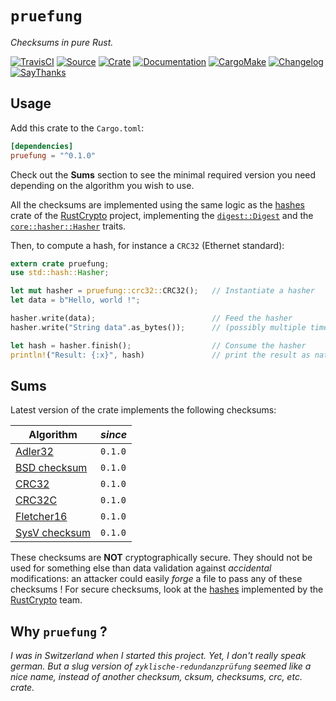 # `pruefung`

*Checksums in pure Rust.*

[![TravisCI](https://img.shields.io/travis/althonos/pruefung/master.svg?maxAge=600&style=flat-square)](https://travis-ci.org/althonos/pruefung/branches)
[![Source](https://img.shields.io/badge/source-GitHub-303030.svg?maxAge=86400&style=flat-square)](https://github.com/althonos/pruefung)
[![Crate](https://img.shields.io/crates/v/pruefung.svg?maxAge=86400&style=flat-square)](https://crates.io/crates/pruefung)
[![Documentation](https://img.shields.io/badge/docs-latest-4d76ae.svg?maxAge=86400&style=flat-square)](https://docs.rs/pruefung)
[![CargoMake](https://img.shields.io/badge/built%20with-cargo--make-yellow.svg?maxAge=86400&style=flat-square)](https://sagiegurari.github.io/cargo-make)
[![Changelog](https://img.shields.io/badge/keep%20a-changelog-8A0707.svg?maxAge=86400&style=flat-square)](http://keepachangelog.com/)
[![SayThanks](https://img.shields.io/badge/say-thanks!-1EAEDB.svg?maxAge=86400&style=flat-square)](https://saythanks.io/to/althonos)


## Usage

Add this crate to the `Cargo.toml`:

```toml
[dependencies]
pruefung = "^0.1.0"
```

Check out the **Sums** section to see the minimal required version you need
depending on the algorithm you wish to use.

All the checksums are implemented using the same logic as the [hashes] crate of
the [RustCrypto] project, implementing the [`digest::Digest`] and the
[`core::hasher::Hasher`] traits.

Then, to compute a hash, for instance a `CRC32` (Ethernet standard):

```rust
extern crate pruefung;
use std::hash::Hasher;

let mut hasher = pruefung::crc32::CRC32();   // Instantiate a hasher
let data = b"Hello, world !";

hasher.write(data);                          // Feed the hasher
hasher.write("String data".as_bytes());      // (possibly multiple times)

let hash = hasher.finish();                  // Consume the hasher
println!("Result: {:x}", hash)               // print the result as native hex
```


## Sums

Latest version of the crate implements the following checksums:

Algorithm                                                         | *since*
----------------------------------------------------------------- | -------
[Adler32](https://en.wikipedia.org/wiki/Adler-32)                 | `0.1.0`
[BSD checksum](https://en.wikipedia.org/wiki/BSD_checksum)        | `0.1.0`
[CRC32](https://en.wikipedia.org/wiki/Cyclic_redundancy_check)    | `0.1.0`
[CRC32C](https://en.wikipedia.org/wiki/Cyclic_redundancy_check)   | `0.1.0`
[Fletcher16](https://en.wikipedia.org/wiki/Fletcher%27s_checksum) | `0.1.0`
[SysV checksum](https://en.wikipedia.org/wiki/SYSV_checksum)      | `0.1.0`

These checksums are **NOT** cryptographically secure. They should not be used
for something else than data validation against *accidental* modifications:
an attacker could easily *forge* a file to pass any of these checksums ! For
secure checksums, look at the [hashes] implemented by the [RustCrypto] team.


## Why `pruefung` ?

*I was in Switzerland when I started this project. Yet, I don't really speak
german. But a slug version of `zyklische-redundanzprüfung` seemed like a nice
name, instead of another checksum, cksum, checksums, crc, etc. crate.*


[hashes]: https://github.com/RustCrypto/hashes
[RustCrypto]: https://github.com/RustCrypto
[`digest::Digest`]: https://docs.rs/digest/0.6.1/digest/trait.Digest.html
[`core::hasher::Hasher`]: https://doc.rust-lang.org/core/hash/trait.Hasher.html
